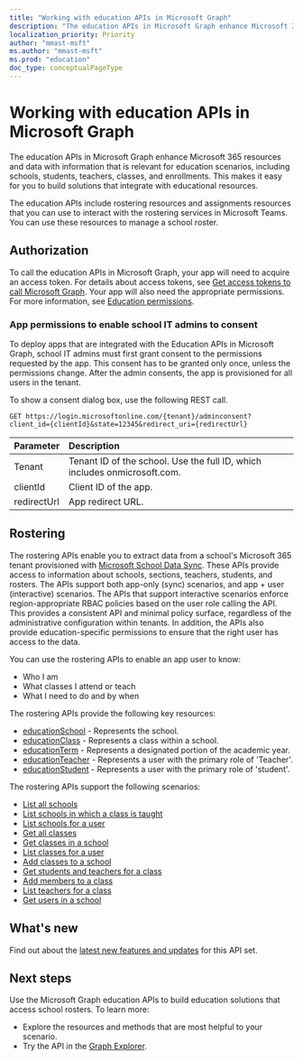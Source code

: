 ```yaml
---
title: "Working with education APIs in Microsoft Graph"
description: "The education APIs in Microsoft Graph enhance Microsoft 365 resources and data with information that is relevant for education scenarios, including schools, students, teachers, classes, and enrollments. This makes it easy for you to build solutions that integrate with educational resources."
localization_priority: Priority
author: "mmast-msft"
ms.author: "mmast-msft"
ms.prod: "education"
doc_type: conceptualPageType
---
```


# Working with education APIs in Microsoft Graph

The education APIs in Microsoft Graph enhance Microsoft 365 resources and data with information that is relevant for education scenarios, including schools, students, teachers, classes, and enrollments. This makes it easy for you to build solutions that integrate with educational resources.

The education APIs include rostering resources and assignments resources that you can use to interact with the rostering services in Microsoft Teams. You can use these resources to manage a school roster.

## Authorization

To call the education APIs in Microsoft Graph, your app will need to acquire an access token. For details about access tokens, see [Get access tokens to call Microsoft Graph](/graph/auth/). Your app will also need the appropriate permissions. For more information, see [Education permissions](/graph/permissions-reference#education-permissions).

### App permissions to enable school IT admins to consent

To deploy apps that are integrated with the Education APIs in Microsoft Graph, school IT admins must first grant consent to the permissions requested by the app. This consent has to be granted only once, unless the permissions change. After the admin consents, the app is provisioned for all users in the tenant.

To show a consent dialog box, use the following REST call.

```http
GET https://login.microsoftonline.com/{tenant}/adminconsent?
client_id={clientId}&state=12345&redirect_uri={redirectUrl}
```

| Parameter   | Description                                                               |
| :---------- | :------------------------------------------------------------------------ |
| Tenant      | Tenant ID of the school. Use the full ID, which includes onmicrosoft.com. |
| clientId    | Client ID of the app.                                                     |
| redirectUrl | App redirect URL.                                                         |

## Rostering

The rostering APIs enable you to extract data from a school's Microsoft 365 tenant provisioned with [Microsoft School Data Sync](https://sds.microsoft.com/). These APIs provide access to information about schools, sections, teachers, students, and rosters. The APIs support both app-only (sync) scenarios, and app + user (interactive) scenarios. The APIs that support interactive scenarios enforce region-appropriate RBAC policies based on the user role calling the API. This provides a consistent API and minimal policy surface, regardless of the administrative configuration within tenants. In addition, the APIs also provide education-specific permissions to ensure that the right user has access to the data.

You can use the rostering APIs to enable an app user to know:

- Who I am
- What classes I attend or teach
- What I need to do and by when

The rostering APIs provide the following key resources:

- [educationSchool](educationschool.md) - Represents the school.
- [educationClass](educationclass.md) - Represents a class within a school.
- [educationTerm](educationterm.md) - Represents a designated portion of the academic year.
- [educationTeacher](educationteacher.md) - Represents a user with the primary role of 'Teacher'.
- [educationStudent](educationstudent.md) - Represents a user with the primary role of 'student'.

The rostering APIs support the following scenarios:

- [List all schools](../api/educationschool-list.md)
- [List schools in which a class is taught](../api/educationclass-list-schools.md)
- [List schools for a user](../api/educationuser-list-schools.md)
- [Get all classes](../api/educationclass-list.md)
- [Get classes in a school](../api/educationschool-list-classes.md)
- [List classes for a user](../api/educationuser-list-classes.md)
- [Add classes to a school](../api/educationschool-post-classes.md)
- [Get students and teachers for a class](../api/educationclass-list-members.md)
- [Add members to a class](../api/educationclass-post-members.md)
- [List teachers for a class](../api/educationclass-list-teachers.md)
- [Get users in a school](../api/educationschool-list-users.md)

<!-- Should you list delete scenarios here as well? -->

## What's new

Find out about the [latest new features and updates](/graph/whats-new-overview) for this API set.

## Next steps

Use the Microsoft Graph education APIs to build education solutions that access school rosters. To learn more:

- Explore the resources and methods that are most helpful to your scenario.
- Try the API in the [Graph Explorer](https://developer.microsoft.com/graph/graph-explorer).

